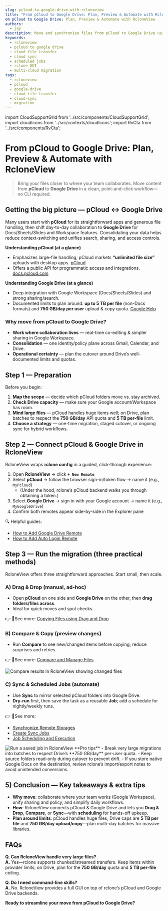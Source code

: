 ```yaml
---
slug: pcloud-to-google-drive-with-rcloneview
title: "From pCloud to Google Drive: Plan, Preview & Automate with RcloneView"
om pCloud to Google Drive: Plan, Preview & Automate with RcloneView
authors:
  - jay
description: Move and synchronize files from pCloud to Google Drive using RcloneView’s click-first workflow—drag-and-drop transfers, visual compare, and scheduled syncs without the command line.
keywords:
  - rcloneview
  - pcloud to google drive
  - cloud file transfer
  - cloud sync
  - scheduled jobs
  - rclone GUI
  - multi-cloud migration
tags:
  - rcloneview
  - pcloud
  - google-drive
  - cloud-file-transfer
  - cloud-sync
  - migration
---
```



import CloudSupportGrid from '../src/components/CloudSupportGrid';
import cloudIcons from '../src/contexts/cloudIcons';
import RvCta from '../src/components/RvCta';

# From pCloud to Google Drive: Plan, Preview & Automate with RcloneView

> Bring your files closer to where your team collaborates. Move content from **pCloud** to **Google Drive** in a clean, point-and-click workflow—no CLI required.


## Getting the big picture — pCloud ↔ Google Drive

Many users start with **pCloud** for its straightforward apps and generous file handling, then shift day-to-day collaboration to **Google Drive** for Docs/Sheets/Slides and Workspace features. Consolidating your data helps reduce context-switching and unifies search, sharing, and access controls.

<!-- truncate -->

**Understanding pCloud (at a glance)**  
- Emphasizes large-file handling; pCloud markets **“unlimited file size”** uploads with desktop apps.  [pCloud](https://www.pcloud.com/features/unlimited-capabilities.html)  
- Offers a public API for programmatic access and integrations.  [docs.pcloud.com](https://docs.pcloud.com/)  

**Understanding Google Drive (at a glance)**  
- Deep integration with Google Workspace (Docs/Sheets/Slides) and strong sharing/search.  
- Documented limits to plan around: **up to 5 TB per file** (non-Docs formats) and **750 GB/day per user** upload & copy quota.  [Google Help](https://support.google.com/a/users/answer/7338880?hl=en)

### Why move from pCloud to Google Drive?

- **Work where collaboration lives** — real-time co-editing & simpler sharing in Google Workspace. 
- **Consolidation** — one identity/policy plane across Gmail, Calendar, and Drive.  
- **Operational certainty** — plan the cutover around Drive’s well-documented limits and quotas. 


<!-- Obsidian note: CTA 컴포넌트 -->
<RvCta imageSrc="/img/rcloneview-preview.png" downloadUrl="https://rcloneview.com/src/download.html" />

## Step 1 — Preparation

Before you begin:

1. **Map the scope** — decide which pCloud folders move vs. stay archived.  
2. **Check Drive capacity** — make sure your Google account/Workspace has room.  
3. **Mind large files** — pCloud handles huge items well; on Drive, plan batches to respect the **750 GB/day** API quota and **5 TB per-file** limit. 
4. **Choose a strategy** — one-time migration, staged cutover, or ongoing sync for hybrid workflows.


## Step 2 — Connect pCloud & Google Drive in RcloneView

RcloneView wraps **rclone config** in a guided, click-through experience:

1. Open **RcloneView** → click **`+ New Remote`**  
2. Select **pCloud** → follow the browser sign-in/token flow → name it (e.g., `MyPcloud`)  
   - (Under the hood, rclone’s pCloud backend walks you through obtaining a token.)  
1. Select **Google Drive** → sign in with your Google account → name it (e.g., `MyGoogleDrive`)  
2. Confirm both remotes appear side-by-side in the Explorer pane  

🔍 Helpful guides:  
- [How to Add Google Drive Remote](https://rcloneview.com/support/howto/intro#step-2-adding-remote-storage-google-drive-example)
- [How to Add Auto Login Remote](https://rcloneview.com/support/howto/remote-storage-connection-settings/add-oath-online-login#quick-setup-guide)

## Step 3 — Run the migration (three practical methods)

RcloneView offers three straightforward approaches. Start small, then scale.

### A) Drag & Drop (manual, ad-hoc)
- Open **pCloud** on one side and **Google Drive** on the other, then **drag folders/files across**.  
- Ideal for quick moves and spot checks.  

👉 See more: [Copying Files using Drag and Drop](/support/howto/rcloneview-basic/browse-and-manage-remote-storage#copying-files-using-drag-and-drop)

### B) Compare & Copy (preview changes)
- Run **Compare** to see new/changed items before copying; reduce surprises and retries.  

👉 See more: [Compare and Manage Files](/support/howto/rcloneview-basic/compare-folder-contents#compare-results-and-manage-files)

<img src="/support/images/en/howto/rcloneview-basic/compare-display-select.png" alt="Compare results in RcloneView showing changed files" class="img-medium img-center" />

### C) Sync & Scheduled Jobs (automate)
- Use **Sync** to mirror selected pCloud folders into Google Drive.  
- **Dry-run** first, then save the task as a reusable **Job**; add a schedule for nightly/weekly runs.  

👉 See more:
- [Synchronize Remote Storages](/support/howto/rcloneview-basic/synchronize-remote-storages)
- [Create Sync Jobs](/support/howto/rcloneview-basic/create-sync-jobs)
- [Job Scheduling and Execution](/support/howto/rcloneview-advanced/job-scheduling-and-execution)

<img src="/support/images/en/howto/rcloneview-basic/job-run-click.png" alt="Run a saved job in RcloneView" class="img-medium img-center" />
**Pro tips**
- Break very large migrations into batches to respect Drive’s **750 GB/day** per-user quota.  
- Keep source folders read-only during cutover to prevent drift.  
- If you store native Google Docs on the destination, review rclone’s import/export notes to avoid unintended conversions. 

## 5) Conclusion — Key takeaways & extra tips

- **Why move**: collaborate where your team works (Google Workspace), unify sharing and policy, and simplify daily workflows. 
- **How**: RcloneView connects pCloud & Google Drive and lets you **Drag & Drop**, **Compare**, or **Sync**—with **scheduling** for hands-off upkeep.  
- **Plan around limits**: pCloud handles huge files; Drive caps are **5 TB per file** and **750 GB/day upload/copy**—plan multi-day batches for massive libraries.  


## FAQs

**Q. Can RcloneView handle very large files?**  
**A.** Yes—rclone supports chunked/streamed transfers. Keep items within provider limits; on Drive, plan for the **750 GB/day** quota and **5 TB per-file** ceiling.  

**Q. Do I need command-line skills?**  
**A.** No. RcloneView provides a full GUI on top of rclone’s pCloud and Google Drive backends.  


**Ready to streamline your move from pCloud to Google Drive?**  


<CloudSupportGrid />